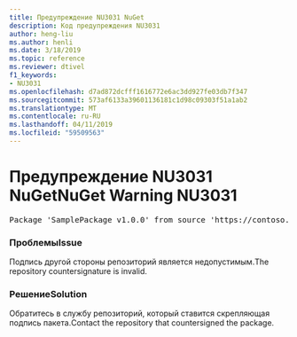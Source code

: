 ```yaml
---
title: Предупреждение NU3031 NuGet
description: Код предупреждения NU3031
author: heng-liu
ms.author: henli
ms.date: 3/18/2019
ms.topic: reference
ms.reviewer: dtivel
f1_keywords:
- NU3031
ms.openlocfilehash: d7ad872dcfff1616772e6ac3dd927fe03db7f347
ms.sourcegitcommit: 573af6133a39601136181c1d98c09303f51a1ab2
ms.translationtype: MT
ms.contentlocale: ru-RU
ms.lasthandoff: 04/11/2019
ms.locfileid: "59509563"
---
```

# <a name="nuget-warning-nu3031"></a><span data-ttu-id="d43af-103">Предупреждение NU3031 NuGet</span><span class="sxs-lookup"><span data-stu-id="d43af-103">NuGet Warning NU3031</span></span>

<pre>Package 'SamplePackage v1.0.0' from source 'https://contoso.com/index.json': The repository countersignature is invalid.</pre>

### <a name="issue"></a><span data-ttu-id="d43af-104">Проблемы</span><span class="sxs-lookup"><span data-stu-id="d43af-104">Issue</span></span>

<span data-ttu-id="d43af-105">Подпись другой стороны репозиторий является недопустимым.</span><span class="sxs-lookup"><span data-stu-id="d43af-105">The repository countersignature is invalid.</span></span>


### <a name="solution"></a><span data-ttu-id="d43af-106">Решение</span><span class="sxs-lookup"><span data-stu-id="d43af-106">Solution</span></span>

<span data-ttu-id="d43af-107">Обратитесь в службу репозиторий, который ставится скрепляющая подпись пакета.</span><span class="sxs-lookup"><span data-stu-id="d43af-107">Contact the repository that countersigned the package.</span></span> 